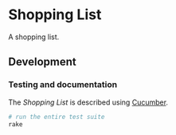 Shopping List
=============

A shopping list.

Development
-----------

### Testing and documentation

The _Shopping List_ is described using [Cucumber][cucumber].

  [cucumber]: https://github.com/cucumber/cucumber-rails

```bash
# run the entire test suite
rake
```

